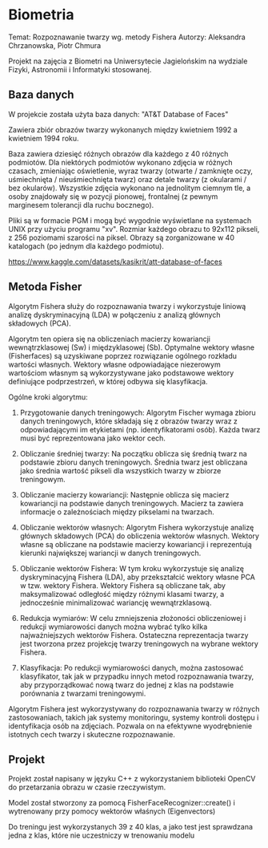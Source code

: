 # Biometria

Temat: Rozpoznawanie twarzy wg. metody Fishera
Autorzy: Aleksandra Chrzanowska, Piotr Chmura

Projekt na zajęcia z Biometri na Uniwersytecie Jagielońskim na wydziale Fizyki, Astronomii i Informatyki stosowanej.

## Baza danych

W projekcie została użyta baza danych: "AT&T Database of Faces"

Zawiera zbiór obrazów twarzy wykonanych między kwietniem 1992 a kwietniem 1994 roku.

Baza zawiera dziesięć różnych obrazów dla każdego z 40 różnych podmiotów. Dla niektórych podmiotów wykonano zdjęcia w różnych czasach, zmieniając oświetlenie, wyraz twarzy (otwarte / zamknięte oczy, uśmiechnięta / nieuśmiechnięta twarz) oraz detale twarzy (z okularami / bez okularów). Wszystkie zdjęcia wykonano na jednolitym ciemnym tle, a osoby znajdowały się w pozycji pionowej, frontalnej (z pewnym marginesem tolerancji dla ruchu bocznego).

Pliki są w formacie PGM i mogą być wygodnie wyświetlane na systemach UNIX przy użyciu programu "xv". Rozmiar każdego obrazu to 92x112 pikseli, z 256 poziomami szarości na piksel. Obrazy są zorganizowane w 40 katalogach (po jednym dla każdego podmiotu).

https://www.kaggle.com/datasets/kasikrit/att-database-of-faces

## Metoda Fisher

Algorytm Fishera służy do rozpoznawania twarzy i wykorzystuje liniową analizę dyskryminacyjną (LDA) w połączeniu z analizą głównych składowych (PCA).

Algorytm ten opiera się na obliczeniach macierzy kowariancji wewnątrzklasowej (Sw) i międzyklasowej (Sb). Optymalne wektory własne (Fisherfaces) są uzyskiwane poprzez rozwiązanie ogólnego rozkładu wartości własnych. Wektory własne odpowiadające niezerowym wartościom własnym są wykorzystywane jako podstawowe wektory definiujące podprzestrzeń, w której odbywa się klasyfikacja.

Ogólne kroki algorytmu:

1. Przygotowanie danych treningowych: Algorytm Fischer wymaga zbioru danych treningowych, które składają się z obrazów twarzy wraz z odpowiadającymi im etykietami (np. identyfikatorami osób). Każda twarz musi być reprezentowana jako wektor cech.

2. Obliczanie średniej twarzy: Na początku oblicza się średnią twarz na podstawie zbioru danych treningowych. Średnia twarz jest obliczana jako średnia wartość pikseli dla wszystkich twarzy w zbiorze treningowym.

3. Obliczanie macierzy kowariancji: Następnie oblicza się macierz kowariancji na podstawie danych treningowych. Macierz ta zawiera informacje o zależnościach między pikselami na twarzach.

4. Obliczanie wektorów własnych: Algorytm Fishera wykorzystuje analizę głównych składowych (PCA) do obliczenia wektorów własnych. Wektory własne są obliczane na podstawie macierzy kowariancji i reprezentują kierunki największej wariancji w danych treningowych.

5. Obliczanie wektorów Fishera: W tym kroku wykorzystuje się analizę dyskryminacyjną Fishera (LDA), aby przekształcić wektory własne PCA w tzw. wektory Fishera. Wektory Fishera są obliczane tak, aby maksymalizować odległość między różnymi klasami twarzy, a jednocześnie minimalizować wariancję wewnątrzklasową.

6. Redukcja wymiarów: W celu zmniejszenia złożoności obliczeniowej i redukcji wymiarowości danych można wybrać tylko kilka najważniejszych wektorów Fishera. Ostateczna reprezentacja twarzy jest tworzona przez projekcję twarzy treningowych na wybrane wektory Fishera.

7. Klasyfikacja: Po redukcji wymiarowości danych, można zastosować klasyfikator, tak jak w przypadku innych metod rozpoznawania twarzy, aby przyporządkować nową twarz do jednej z klas na podstawie porównania z twarzami treningowymi.

Algorytm Fishera jest wykorzystywany do rozpoznawania twarzy w różnych zastosowaniach, takich jak systemy monitoringu, systemy kontroli dostępu i identyfikacja osób na zdjęciach. Pozwala on na efektywne wyodrębnienie istotnych cech twarzy i skuteczne rozpoznawanie.

## Projekt

Projekt został napisany w języku C++ z wykorzystaniem biblioteki OpenCV do przetarzania obrazu w czasie rzeczywistym.

Model został stworzony za pomocą FisherFaceRecognizer::create() i wytrenowany przy pomocy wektorów właśnych (Eigenvectors)

Do treningu jest wykorzystanych 39 z 40 klas, a jako test jest sprawdzana jedna z klas, które nie uczestniczy w trenowaniu modelu